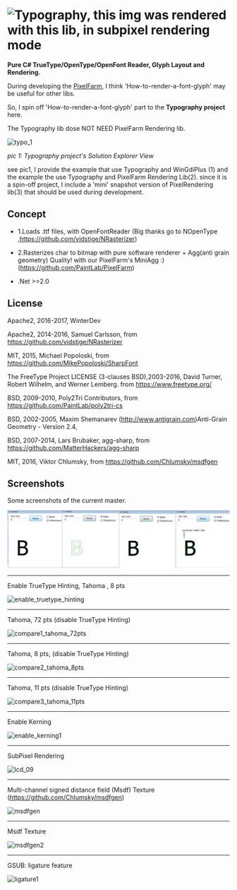 ![Typography, this img was rendered with this lib, in subpixel rendering mode](https://github.com/LayoutFarm/Typography/blob/master/screenshots/title2.png)
===========

**Pure C# TrueType/OpenType/OpenFont Reader, Glyph Layout and Rendering.**

During developing the [PixelFarm](https://github.com/PaintLab/PixelFarm),
I think 'How-to-render-a-font-glyph' may be useful for other libs.

So, I spin off  'How-to-render-a-font-glyph' part to the **Typography project** here. 

The Typography lib dose NOT NEED PixelFarm Rendering lib.

![typo_1](https://cloud.githubusercontent.com/assets/7447159/23438561/f4bf870c-fe44-11e6-9882-a92796902822.png)

_pic 1:  Typography project's Solution Explorer View_

see pic1, I provide the example that use Typography and WinGdiPlus (1)
and the example the use Typography and PixelFarm Rendering Lib(2).
since it is a spin-off project, I include a 'mini' snapshot version of PixelRendering lib(3)
that should be used during development.

Concept
---

 * 1.Loads .ttf files, with OpenFontReader (Big thanks go to NOpenType ,https://github.com/vidstige/NRasterizer)
 
 * 2.Rasterizes char to bitmap with pure software renderer + Agg(anti grain geometry) Quality! with 
      our PixelFarm's MiniAgg :) (https://github.com/PaintLab/PixelFarm)
	  
 * .Net >=2.0 

 
License
-----------

Apache2, 2016-2017, WinterDev

Apache2, 2014-2016, Samuel Carlsson, from https://github.com/vidstige/NRasterizer

MIT, 2015, Michael Popoloski, from https://github.com/MikePopoloski/SharpFont

The FreeType Project LICENSE (3-clauses BSD),2003-2016, David Turner, Robert Wilhelm, and Werner Lemberg. from https://www.freetype.org/

BSD, 2009-2010, Poly2Tri Contributors, from https://github.com/PaintLab/poly2tri-cs

BSD, 2002-2005, Maxim Shemanarev (http://www.antigrain.com)Anti-Grain Geometry - Version 2.4,

BSD, 2007-2014, Lars Brubaker, agg-sharp, from  https://github.com/MatterHackers/agg-sharp 

MIT, 2016, Viktor Chlumsky, from https://github.com/Chlumsky/msdfgen

Screenshots
-----------
Some screenshots of the current master.

![Screenshot](screenshots/3.png "Screenshot 3") 

---

Enable TrueType Hinting, Tahoma , 8 pts

![enable_truetype_hinting](https://cloud.githubusercontent.com/assets/7447159/21425153/03d4f3c2-c87a-11e6-863e-eb2ba9bc0d61.png)

---
Tahoma, 72 pts (disable TrueType Hinting)

![compare1_tahoma_72pts](https://cloud.githubusercontent.com/assets/7447159/19414301/597e7b82-9372-11e6-81b8-5c8374a7400d.png)

---
Tahoma, 8 pts, (disable TrueType Hinting)

![compare2_tahoma_8pts](https://cloud.githubusercontent.com/assets/7447159/19414345/de616836-9373-11e6-87ac-64076a8d9f1c.png)

---
Tahoma, 11 pts (disable TrueType Hinting)

![compare3_tahoma_11pts](https://cloud.githubusercontent.com/assets/7447159/19414753/bec50254-9381-11e6-8ebb-07b23d84eb90.png)

---
Enable Kerning

![enable_kerning1](https://cloud.githubusercontent.com/assets/7447159/23192688/605f9a9c-f8d7-11e6-9850-92b19fd098bf.png)

---
SubPixel Rendering
 
![lcd_09](https://cloud.githubusercontent.com/assets/7447159/22780526/a0e65712-eef1-11e6-948a-eca8e8158aaa.png)

---
Multi-channel signed distance field (Msdf) Texture (https://github.com/Chlumsky/msdfgen) 

![msdfgen](https://cloud.githubusercontent.com/assets/7447159/22966208/c0c2407c-f393-11e6-8575-250a6939214b.png)

---
Msdf Texture

![msdfgen2](https://cloud.githubusercontent.com/assets/7447159/23061146/423cd040-f533-11e6-9f1a-a7fc3d60a14a.png)

---
GSUB: ligature feature

![ligature1](https://cloud.githubusercontent.com/assets/7447159/23093970/f7f879a8-f622-11e6-8539-8cdbcf1026d7.png)





